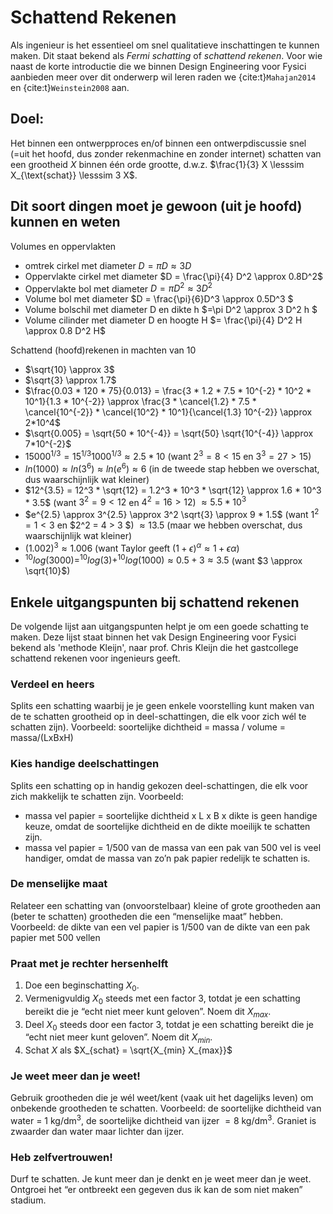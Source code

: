 # Schattend Rekenen

Als ingenieur is het essentieel om snel qualitatieve inschattingen te kunnen maken. Dit staat bekend als *Fermi schatting* of *schattend rekenen*. Voor wie naast de korte introductie die we binnen Design Engineering voor Fysici aanbieden meer over dit onderwerp wil leren raden we {cite:t}`Mahajan2014` en {cite:t}`Weinstein2008` aan.

## Doel:
Het binnen een ontwerpproces en/of binnen een ontwerpdiscussie snel (=uit het hoofd, dus
zonder rekenmachine en zonder internet) schatten van een grootheid $X$ binnen één orde
grootte, d.w.z. $\frac{1}{3} X \lesssim X_{\text{schat}} \lesssim 3 X$.

## Dit soort dingen moet je gewoon (uit je hoofd) kunnen en weten
Volumes en oppervlakten
* omtrek cirkel met diameter $D = \pi D \approx 3D$
* Oppervlakte cirkel met diameter $D = \frac{\pi}{4} D^2 \approx 0.8D^2$
* Oppervlakte bol met diameter $D = \pi D^2 \approx 3 D^2$
* Volume bol met diameter $D = \frac{\pi}{6}D^3 \approx 0.5D^3 $
* Volume bolschil met diameter D en dikte h $=\pi D^2 \approx 3 D^2 h $
* Volume cilinder met diameter D en hoogte H $= \frac{\pi}{4} D^2 H \approx 0.8 D^2 H$


Schattend (hoofd)rekenen in machten van 10
* $\sqrt{10} \approx 3$
* $\sqrt{3} \approx 1.7$
* $\frac{0.03 * 120 * 75}{0.013} = \frac{3 * 1.2 * 7.5 * 10^{-2} * 10^2 * 10^1}{1.3 * 10^{-2}} \approx \frac{3 * \cancel{1.2} * 7.5 * \cancel{10^{-2}} * \cancel{10^2} * 10^1}{\cancel{1.3} 10^{-2}} \approx 2*10^4$
* $\sqrt{0.005} = \sqrt{50 * 10^{-4}} = \sqrt{50} \sqrt{10^{-4}} \approx 7*10^{-2}$
* $15000^{1/3} = 15^{1/3} 1000^{1/3} \approx 2.5 * 10$ (want $2^3 = 8 < 15$ en $3^3 = 27 > 15$)
* $ln(1000) \approx ln\left( 3^6 \right) \approx ln\left( e^6 \right) \approx 6$ (in de tweede stap hebben we overschat, dus waarschijnlijk wat kleiner)
* $12^{3.5} = 12^3 * \sqrt{12} = 1.2^3 * 10^3 * \sqrt{12} \approx 1.6 * 10^3 * 3.5$ (want $3^2 = 9 < 12$ en $4^2 = 16 > 12$) $\approx 5.5 * 10^3$
* $e^{2.5} \approx 3^{2.5} \approx 3^2 \sqrt{3} \approx 9 * 1.5$ (want $1^2 = 1 < 3$ en $2^2 = 4 > 3 $) $\approx 13.5$ (maar we hebben overschat, dus waarschijnlijk wat kleiner)
* $(1.002)^3 \approx 1.006$ $\left(\text{want Taylor geeft }(1 + \epsilon)^\alpha \approx 1 + \epsilon \alpha \right)$
* $^{10}log(3000) = ^{10}log(3) + ^{10}log(1000) \approx 0.5 + 3 \approx 3.5$ (want $3 \approx \sqrt{10}$)

## Enkele uitgangspunten bij schattend rekenen

De volgende lijst aan uitgangspunten helpt je om een goede schatting te maken. Deze lijst staat binnen het vak Design Engineering voor Fysici bekend als 'methode Kleijn', naar prof. Chris Kleijn die het gastcollege schattend rekenen voor ingenieurs geeft. 

### Verdeel en heers
Splits een schatting waarbij je je geen enkele voorstelling kunt maken van de te
schatten grootheid op in deel-schattingen, die elk voor zich wél te schatten zijn).
Voorbeeld: soortelijke dichtheid = massa / volume = massa/(LxBxH)

### Kies handige deelschattingen
Splits een schatting op in handig gekozen deel-schattingen, die elk voor zich
makkelijk te schatten zijn.
Voorbeeld:
* massa vel papier = soortelijke dichtheid x L x B x dikte is geen handige keuze,
omdat de soortelijke dichtheid en de dikte moeilijk te schatten zijn.
* massa vel papier = 1/500 van de massa van een pak van 500 vel is veel handiger,
omdat de massa van zo’n pak papier redelijk te schatten is.

### De menselijke maat
Relateer een schatting van (onvoorstelbaar) kleine of grote grootheden aan (beter
te schatten) grootheden die een “menselijke maat” hebben.
Voorbeeld: de dikte van een vel papier is 1/500 van de dikte van een pak papier
met 500 vellen

### Praat met je rechter hersenhelft
1. Doe een beginschatting $X_0$.
2. Vermenigvuldig $X_0$ steeds met een factor 3, totdat je een schatting bereikt die
je “echt niet meer kunt geloven”. Noem dit $X_{max}$.
3. Deel $X_0$ steeds door een factor 3, totdat je een schatting bereikt die je “echt
niet meer kunt geloven”. Noem dit $X_{min}$.
4. Schat $X$ als $X_{schat} = \sqrt{X_{min} X_{max}}$

### Je weet meer dan je weet!
Gebruik grootheden die je wél weet/kent (vaak uit het dagelijks leven) om
onbekende grootheden te schatten.
Voorbeeld: de soortelijke dichtheid van water = $1 \text{ kg}/\text{dm}^3$, de soortelijke dichtheid
van ijzer $= 8 \text{ kg}/\text{dm}^3$. Graniet is zwaarder dan water maar lichter dan ijzer.

### Heb zelfvertrouwen!
Durf te schatten. Je kunt meer dan je denkt en je weet meer dan je weet.
Ontgroei het “er ontbreekt een gegeven dus ik kan de som niet maken” stadium.
